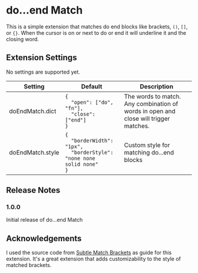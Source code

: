 # do...end Match

This is a simple extension that matches do end blocks like brackets, `()`, `[]`, or `{}`. When the cursor is on or next to do or end it will underline it and the closing word.

## Extension Settings

No settings are supported yet.

| Setting          | Default                                                                                                        | Description                                                                          |
| ---------------- | -------------------------------------------------------------------------------------------------------------- | ------------------------------------------------------------------------------------ |
| doEndMatch.dict  | <code>{<br>&nbsp;&nbsp;"open": ["do", "fn"], <br>&nbsp;&nbsp;"close": ["end"]<br>}</code>                      | The words to match. Any combination of words in open and close will trigger matches. |
| doEndMatch.style | <code>{<br>&nbsp;&nbsp;"borderWidth": "1px", <br>&nbsp;&nbsp;"borderStyle": "none none solid none"<br>}</code> | Custom style for matching do...end blocks                                            |

## Release Notes

### 1.0.0

Initial release of do...end Match

## Acknowledgements

I used the source code from [Subtle Match Brackets](https://marketplace.visualstudio.com/items?itemName=rafamel.subtle-brackets) as guide for this extension. It's a great extension that adds customizability to the style of matched brackets.